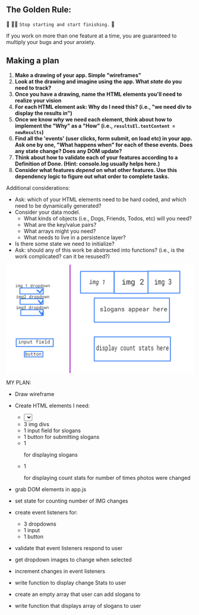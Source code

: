 ## The Golden Rule: 

🦸 🦸‍♂️ `Stop starting and start finishing.` 🏁

If you work on more than one feature at a time, you are guaranteed to multiply your bugs and your anxiety.

## Making a plan

1) **Make a drawing of your app. Simple "wireframes"** 
1) **Look at the drawing and imagine using the app. What _state_ do you need to track?** 
1) **Once you have a drawing, name the HTML elements you'll need to realize your vision**
1) **For each HTML element ask: Why do I need this? (i.e., "we need div to display the results in")** 
1) **Once we know _why_ we need each element, think about how to implement the "Why" as a "How" (i.e., `resultsEl.textContent = newResults`)**
1) **Find all the 'events' (user clicks, form submit, on load etc) in your app. Ask one by one, "What happens when" for each of these events. Does any state change? Does any DOM update?**
1) **Think about how to validate each of your features according to a Definition of Done. (Hint: console.log usually helps here.)**
1) **Consider what features _depend_ on what other features. Use this dependency logic to figure out what order to complete tasks.**

Additional considerations:
- Ask: which of your HTML elements need to be hard coded, and which need to be dynamically generated?
- Consider your data model. 
  - What kinds of objects (i.e., Dogs, Friends, Todos, etc) will you need? 
  - What are the key/value pairs? 
  - What arrays might you need? 
  - What needs to live in a persistence layer?
- Is there some state we need to initialize?
- Ask: should any of this work be abstracted into functions? (i.e., is the work complicated? can it be resused?)

![city builder wireframe](/assets/wireframe.PNG "wireframe")

MY PLAN:
- Draw wireframe
- Create HTML elements I need:
  - <select> with 3 <options> (x3 for each category: castle, water, sky)
  - 3 img divs
  - 1 input field for slogans
  - 1 button for submitting slogans
  - 1 <p> for displaying slogans
  - 1 <p> for displaying count stats for number of times photos were changed

- grab DOM elements in app.js
- set state for counting number of IMG changes
- create event listeners for:
  - 3 dropdowns
  - 1 input
  - 1 button

- validate that event listeners respond to user
- get dropdown images to change when selected
- increment changes in event listeners
- write function to display change Stats to user
- create an empty array that user can add slogans to
- write function that displays array of slogans to user
  